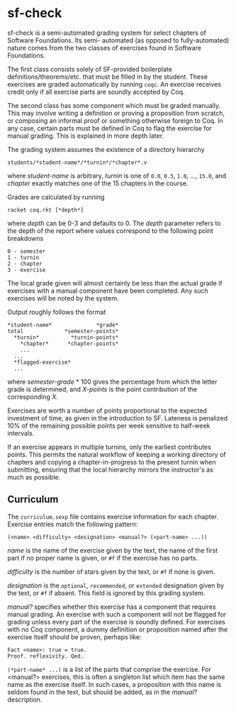 sf-check
========

sf-check is a semi-automated grading system for select chapters of Software Foundations. Its semi-
automated (as opposed to fully-automated) nature comes from the two classes of exercises found in
Software Foundations.

The first class consists solely of SF-provided boilerplate definitions/theorems/etc. that must be 
filled in by the student. These exercises are graded automatically by running `coqc`. An exercise 
receives credit only if all exercise parts are soundly accepted by Coq.

The second class has some component which must be graded manually. This may involve writing a 
definition or proving a proposition from scratch, or composing an informal proof or something 
otherwise foreign to Coq. In any case, certain parts must be defined in Coq to flag the exercise 
for manual grading. This is explained in more depth later.

The grading system assumes the existence of a directory hierarchy

    students/*student-name*/*turnin*/*chapter*.v

where *student-name* is arbitrary, *turnin* is one of `0.0`, `0.5`, `1.0`, ..., `15.0`, and *chapter* 
exactly matches one of the 15 chapters in the course.

Grades are calculated by running

    racket coq.rkt [*depth*]

where *depth* can be 0-3 and defaults to 0. The *depth* parameter refers to the depth of the report 
where values correspond to the following point breakdowns

    0 - semester
    1 - turnin
    2 - chapter
    3 - exercise

The local grade given will almost certainly be less than the actual grade if exercises with a manual 
component have been completed. Any such exercises will be noted by the system.

Output roughly follows the format

    *student-name*              *grade*
    total             *semester-points*
      *turnin*          *turnin-points*
        *chapter*      *chapter-points*
        ...
      ...
      *flagged-exercise*
      ...

where *semester-grade* * 100 gives the percentage from which the letter grade is determined, and 
*X-points* is the point contribution of the corresponding *X*.

Exercises are worth a number of points proportional to the expected investment of time, as given in the 
introduction to SF. Lateness is penalized 10% of the remaining possible points per week sensitive to 
half-week intervals.

If an exercise appears in multiple turnins, only the earliest contributes points. This permits the 
natural workflow of keeping a working directory of chapters and copying a chapter-in-progress to 
the present turnin when submitting, ensuring that the local hierarchy mirrors the instructor's as 
much as possible.

Curriculum
----------

The `curriculum.sexp` file contains exercise information for each chapter. Exercise entries match the 
following pattern:

    (<name> <difficulty> <designation> <manual?> (<part-name> ...))

*name* is the name of the exercise given by the text, the name of the first part if no proper name is 
given, or `#f` if the exercise has no parts.

*difficulty* is the number of stars given by the text, or `#f` if none is given.

*designation* is the `optional`, `recommended`, or `extended` designation given by the text, or `#f` if 
absent. This field is ignored by this grading system.

*manual?* specifies whether this exercise has a component that requires manual grading. An exercise with 
such a component will not be flagged for grading unless every part of the exercise is soundly defined. 
For exercises with no Coq component, a dummy definition or proposition named after the exercise itself 
should be proven, perhaps like:

    Fact <name>: true = true.
    Proof. reflexivity. Qed.

`(*part-name* ...)` is a list of the parts that comprise the exercise. For <manual?> exercises, this is 
often a singleton list which item has the same name as the exercise itself. In such cases, a proposition 
with this name is seldom found in the text, but should be added, as in the *manual?* description.
